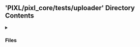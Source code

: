 ## 'PIXL/pixl_core/tests/uploader' Directory Contents

<details>
<summary>
<h3> Files </h3> 

</summary>

| **Code** | **User docs** |
| :--- | :--- |
| test_base.py | README.md |
| test_dicomweb.py | |
| test_ftps.py | |
| test_xnat.py | |

</details>

